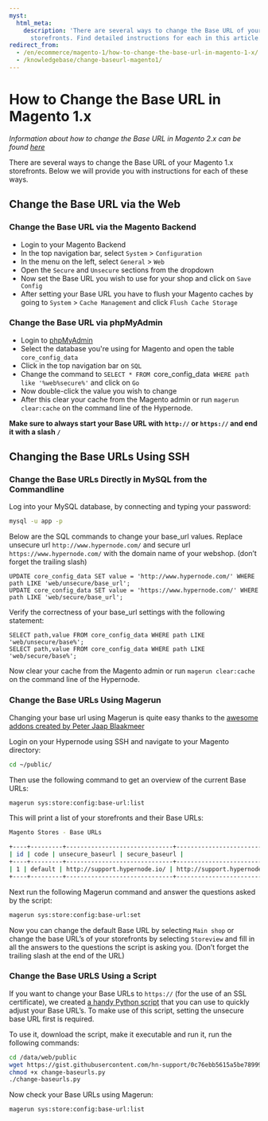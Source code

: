 ```yaml
---
myst:
  html_meta:
    description: 'There are several ways to change the Base URL of your Magento 1.x
      storefronts. Find detailed instructions for each in this article. '
redirect_from:
  - /en/ecommerce/magento-1/how-to-change-the-base-url-in-magento-1-x/
  - /knowledgebase/change-baseurl-magento1/
---
```


<!-- source: https://support.hypernode.com/en/ecommerce/magento-1/how-to-change-the-base-url-in-magento-1-x/ -->

# How to Change the Base URL in Magento 1.x

*Information about how to change the Base URL in Magento 2.x can be found [here](../../ecommerce-applications/magento-2/how-to-change-your-magento-2-base-urls.md)*

There are several ways to change the Base URL of your Magento 1.x storefronts. Below we will provide you with instructions for each of these ways.

## Change the Base URL via the Web

### Change the Base URL via the Magento Backend

- Login to your Magento Backend
- In the top navigation bar, select `System` > `Configuration`
- In the menu on the left, select `General` > `Web`
- Open the `Secure` and `Unsecure` sections from the dropdown
- Now set the Base URL you wish to use for your shop and click on `Save Config`
- After setting your Base URL you have to flush your Magento caches by going to `System` > `Cache Management` and click `Flush Cache Storage`

### Change the Base URL via phpMyAdmin

- Login to [phpMyAdmin](../../hypernode-platform/mysql/how-to-use-phpmyadmin.md)
- Select the database you're using for Magento and open the table `core_config_data`
- Click in the top navigation bar on `SQL`
- Change the command to `SELECT * FROM `core_config_data` WHERE path like '%web%secure%'` and click on `Go`
- Now double-click the value you wish to change
- After this clear your cache from the Magento admin or run `magerun clear:cache` on the command line of the Hypernode.

**Make sure to always start your Base URL with `http://` or `https://` and end it with a slash `/`**

## Changing the Base URLs Using SSH

### Change the Base URLs Directly in MySQL from the Commandline

Log into your MySQL database, by connecting and typing your password:

```bash
mysql -u app -p

```

Below are the SQL commands to change your base_url values. Replace unsecure url `http://www.hypernode.com/` and secure url `https://www.hypernode.com/` with the domain name of your webshop. (don’t forget the trailing slash)

```mysql
UPDATE core_config_data SET value = 'http://www.hypernode.com/' WHERE path LIKE 'web/unsecure/base_url';
UPDATE core_config_data SET value = 'https://www.hypernode.com/' WHERE path LIKE 'web/secure/base_url';

```

Verify the correctness of your base_url settings with the following statement:

```mysql
SELECT path,value FROM core_config_data WHERE path LIKE 'web/unsecure/base%';
SELECT path,value FROM core_config_data WHERE path LIKE 'web/secure/base%';

```

Now clear your cache from the Magento admin or run `magerun clear:cache` on the command line of the Hypernode.

### Change the Base URLs Using Magerun

Changing your base url using Magerun is quite easy thanks to the [awesome addons created by Peter Jaap Blaakmeer](http://magerun.net/magerun-addons-by-peter-jaap-blaakmeer/)

Login on your Hypernode using SSH and navigate to your Magento directory:

```bash
cd ~/public/

```

Then use the following command to get an overview of the current Base URLs:

```bash
magerun sys:store:config:base-url:list
```

This will print a list of your storefronts and their Base URLs:

```bash
Magento Stores - Base URLs

+----+---------+------------------------------+------------------------------+
| id | code | unsecure_baseurl | secure_baseurl |
+----+---------+------------------------------+------------------------------+
| 1 | default | http://support.hypernode.io/ | http://support.hypernode.io/ |
+----+---------+------------------------------+------------------------------+
```

Next run the following Magerun command and answer the questions asked by the script:

```bash
magerun sys:store:config:base-url:set
```

Now you can change the default Base URL by selecting `Main shop` or change the base URL’s of your storefronts by selecting `Storeview` and fill in all the answers to the questions the script is asking you. (Don’t forget the trailing slash at the end of the URL)

### Change the Base URLS Using a Script

If you want to change your Base URLs to `https://` (for the use of an SSL certificate), we created [a handy Python script](https://gist.github.com/hn-support/0c76ebb5615a5be789997db2ae40bcdd) that you can use to quickly adjust your Base URL’s. To make use of this script, setting the unsecure base URL first is required.

To use it, download the script, make it executable and run it, run the following commands:

```bash
cd /data/web/public
wget https://gist.githubusercontent.com/hn-support/0c76ebb5615a5be789997db2ae40bcdd/raw -O change-baseurls.py
chmod +x change-baseurls.py
./change-baseurls.py
```

Now check your Base URLs using Magerun:

```bash
magerun sys:store:config:base-url:list
```
